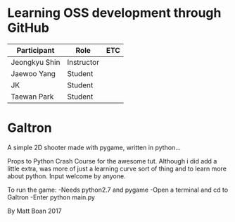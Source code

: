 # Learning OSS development through GitHub

| Participant   | Role       | ETC  |
| ------------- | ---------- | ---- |
| Jeongkyu Shin | Instructor |      |
| Jaewoo Yang   | Student    |      |
| JK            | Student    |      |
| Taewan Park   | Student    |      |

# Galtron
A simple 2D shooter made with pygame, written in python...

Props to Python Crash Course for the awesome tut. Although i did add a little extra, was more of just a learning curve sort of thing and to learn more about python. Input welcome by anyone.

To run the game:
	-Needs python2.7 and pygame
	-Open a terminal and cd to Galtron
	-Enter python main.py

By Matt Boan 2017

